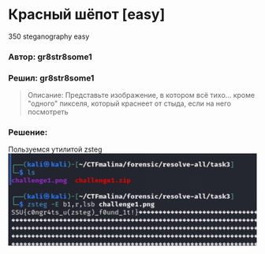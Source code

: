 # Красный шёпот [easy]
350
steganography easy

### Автор: gr8str8some1
### Решил: gr8str8some1

> Описание: Представьте изображение, в котором всё тихо... кроме "одного" пикселя, который краснеет от стыда, если на него посмотреть

### Решение:
Пользуемся утилитой zsteg<br>
![img.png](images/img.png)
